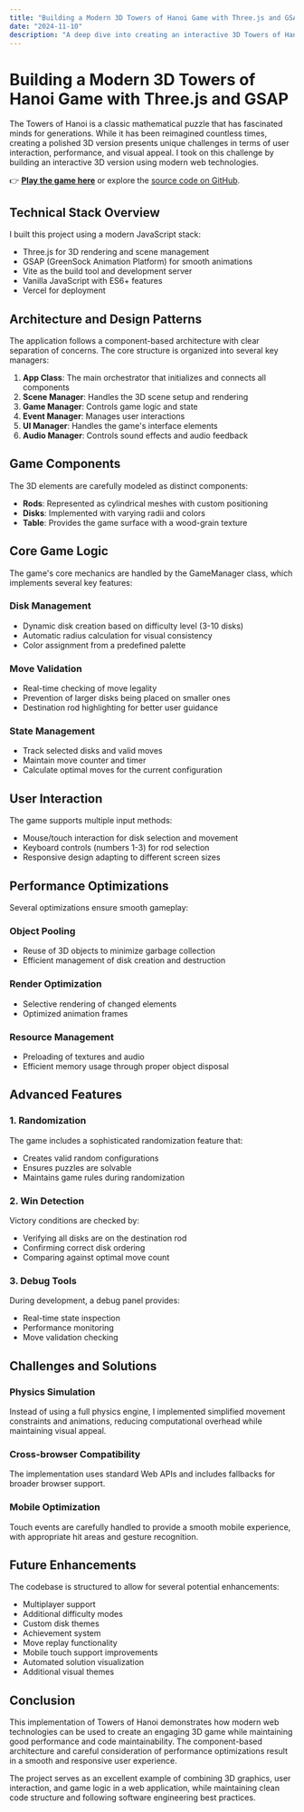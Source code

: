 ```yaml
---
title: "Building a Modern 3D Towers of Hanoi Game with Three.js and GSAP"
date: "2024-11-10"
description: "A deep dive into creating an interactive 3D Towers of Hanoi puzzle using Three.js, GSAP, and modern web technologies"
---
```


# Building a Modern 3D Towers of Hanoi Game with Three.js and GSAP

The Towers of Hanoi is a classic mathematical puzzle that has fascinated minds for generations. While it has been reimagined countless times, creating a polished 3D version presents unique challenges in terms of user interaction, performance, and visual appeal. I took on this challenge by building an interactive 3D version using modern web technologies.

👉 **[Play the game here](https://towersofhanoi-alpha.vercel.app)** or explore the [source code on GitHub](https://github.com/DontFretBrett/towersofhanoi-3d).

## Technical Stack Overview

I built this project using a modern JavaScript stack:
- Three.js for 3D rendering and scene management
- GSAP (GreenSock Animation Platform) for smooth animations
- Vite as the build tool and development server
- Vanilla JavaScript with ES6+ features
- Vercel for deployment

## Architecture and Design Patterns

The application follows a component-based architecture with clear separation of concerns. The core structure is organized into several key managers:

1. **App Class**: The main orchestrator that initializes and connects all components
2. **Scene Manager**: Handles the 3D scene setup and rendering
3. **Game Manager**: Controls game logic and state
4. **Event Manager**: Manages user interactions
5. **UI Manager**: Handles the game's interface elements
6. **Audio Manager**: Controls sound effects and audio feedback

## Game Components

The 3D elements are carefully modeled as distinct components:
- **Rods**: Represented as cylindrical meshes with custom positioning
- **Disks**: Implemented with varying radii and colors
- **Table**: Provides the game surface with a wood-grain texture

## Core Game Logic

The game's core mechanics are handled by the GameManager class, which implements several key features:

### Disk Management
- Dynamic disk creation based on difficulty level (3-10 disks)
- Automatic radius calculation for visual consistency
- Color assignment from a predefined palette

### Move Validation
- Real-time checking of move legality
- Prevention of larger disks being placed on smaller ones
- Destination rod highlighting for better user guidance

### State Management
- Track selected disks and valid moves
- Maintain move counter and timer
- Calculate optimal moves for the current configuration

## User Interaction

The game supports multiple input methods:
- Mouse/touch interaction for disk selection and movement
- Keyboard controls (numbers 1-3) for rod selection
- Responsive design adapting to different screen sizes

## Performance Optimizations

Several optimizations ensure smooth gameplay:

### Object Pooling
- Reuse of 3D objects to minimize garbage collection
- Efficient management of disk creation and destruction

### Render Optimization
- Selective rendering of changed elements
- Optimized animation frames

### Resource Management
- Preloading of textures and audio
- Efficient memory usage through proper object disposal

## Advanced Features

### 1. Randomization
The game includes a sophisticated randomization feature that:
- Creates valid random configurations
- Ensures puzzles are solvable
- Maintains game rules during randomization

### 2. Win Detection
Victory conditions are checked by:
- Verifying all disks are on the destination rod
- Confirming correct disk ordering
- Comparing against optimal move count

### 3. Debug Tools
During development, a debug panel provides:
- Real-time state inspection
- Performance monitoring
- Move validation checking

## Challenges and Solutions

### Physics Simulation
Instead of using a full physics engine, I implemented simplified movement constraints and animations, reducing computational overhead while maintaining visual appeal.

### Cross-browser Compatibility
The implementation uses standard Web APIs and includes fallbacks for broader browser support.

### Mobile Optimization
Touch events are carefully handled to provide a smooth mobile experience, with appropriate hit areas and gesture recognition.

## Future Enhancements

The codebase is structured to allow for several potential enhancements:
- Multiplayer support
- Additional difficulty modes
- Custom disk themes
- Achievement system
- Move replay functionality
- Mobile touch support improvements
- Automated solution visualization
- Additional visual themes

## Conclusion

This implementation of Towers of Hanoi demonstrates how modern web technologies can be used to create an engaging 3D game while maintaining good performance and code maintainability. The component-based architecture and careful consideration of performance optimizations result in a smooth and responsive user experience.

The project serves as an excellent example of combining 3D graphics, user interaction, and game logic in a web application, while maintaining clean code structure and following software engineering best practices. 